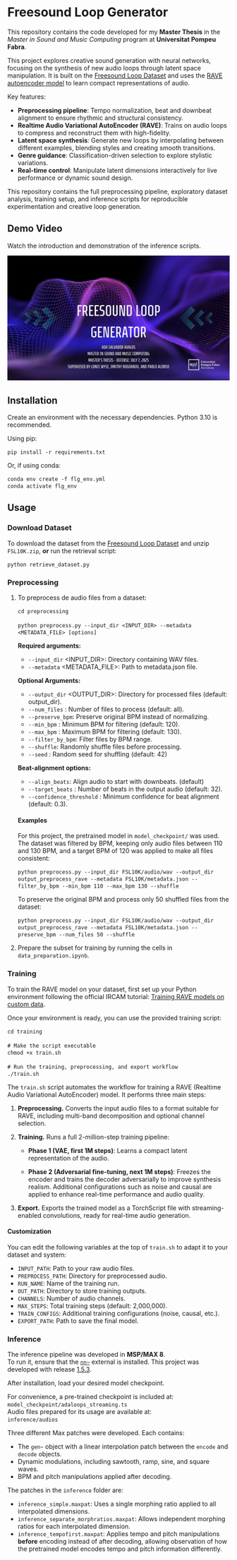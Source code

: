 # Freesound Loop Generator
This repository contains the code developed for my **Master Thesis** in the *Master in Sound and Music Computing* program at **Universitat Pompeu Fabra**.  

This project explores creative sound generation with neural networks, focusing on the synthesis of new audio loops through latent space manipulation. It is built on the [Freesound Loop Dataset](https://zenodo.org/records/3967852) and uses the [RAVE autoencoder model](https://github.com/acids-ircam/RAVE) to learn compact representations of audio.

Key features:
- **Preprocessing pipeline**: Tempo normalization, beat and downbeat alignment to ensure rhythmic and structural consistency.
- **Realtime Audio Variational AutoEncoder (RAVE)**: Trains on audio loops to compress and reconstruct them with high-fidelity.
- **Latent space synthesis**: Generate new loops by interpolating between different examples, blending styles and creating smooth transitions.
- **Genre guidance**: Classification-driven selection to explore stylistic variations.
- **Real-time control**: Manipulate latent dimensions interactively for live performance or dynamic sound design.

This repository contains the full preprocessing pipeline, exploratory dataset analysis, training setup, and inference scripts for reproducible experimentation and creative loop generation. 

## Demo Video
Watch the introduction and demonstration of the inference scripts.

[![Demo Video](assets/Master_Thesis_Presentation_AdaSalvador.jpg)](https://www.youtube.com/watch?v=28W14f0ROkA)


## Installation
Create an environment with the necessary dependencies. Python 3.10 is recommended.

Using pip: 
```
pip install -r requirements.txt
```

Or, if using conda:
```
conda env create -f flg_env.yml
conda activate flg_env
```

## Usage

### Download Dataset 
To download the dataset from the [Freesound Loop Dataset](https://zenodo.org/records/3967852) and unzip `FSL10K.zip`, **or** run the retrieval script:

````
python retrieve_dataset.py
````

### Preprocessing
1. To preprocess de audio files from a dataset:
    ```
    cd preprocessing

    python preprocess.py --input_dir <INPUT_DIR> --metadata <METADATA_FILE> [options]
    ```

    **Required arguments:**
    - `--input_dir` <INPUT_DIR>: Directory containing WAV files.
    - `--metadata` <METADATA_FILE>: Path to metadata.json file.

    **Optional Arguments:**
    - `--output_dir` <OUTPUT_DIR>: Directory for processed files (default: output_dir).
    - `--num_files` <N>: Number of files to process (default: all).
    - `--preserve_bpm`: Preserve original BPM instead of normalizing.
    - `--min_bpm` <FLOAT>: Minimum BPM for filtering (default: 120).
    - `--max_bpm` <FLOAT>: Maximum BPM for filtering (default: 130).
    - `--filter_by_bpm`: Filter files by BPM range.
    - `--shuffle`: Randomly shuffle files before processing.
    - `--seed` <INT>: Random seed for shuffling (default: 42)

    **Beat-alignment options:**
    - `--align_beats`: Align audio to start with downbeats. (default)
    - `--target_beats` <INT>: Number of beats in the output audio (default: 32).
    - `--confidence_threshold` <FLOAT>: Minimum confidence for beat alignment (default: 0.3).

    #### Examples

    For this project, the pretrained model in `model_checkpoint/` was used. The dataset was filtered by BPM, keeping only audio files between 110 and 130 BPM, and a target BPM of 120 was applied to make all files consistent:

    ````
    python preprocess.py --input_dir FSL10K/audio/wav --output_dir output_preprocess_rave --metadata FSL10K/metadata.json --filter_by_bpm --min_bpm 110 --max_bpm 130 --shuffle
    ````

    To preserve the original BPM and process only 50 shuffled files from the dataset:

    ````
    python preprocess.py --input_dir FSL10K/audio/wav --output_dir output_preprocess_rave --metadata FSL10K/metadata.json --preserve_bpm --num_files 50 --shuffle
    ````

2. Prepare the subset for training by running the cells in `data_preparation.ipynb`.


### Training

To train the RAVE model on your dataset, first set up your Python environment following the official IRCAM tutorial: [Training RAVE models on custom data](https://forum.ircam.fr/article/detail/training-rave-models-on-custom-data/).

Once your environment is ready, you can use the provided training script:

```
cd training

# Make the script executable
chmod +x train.sh

# Run the training, preprocessing, and export workflow
./train.sh
```
The `train.sh` script automates the workflow for training a RAVE (Realtime Audio Variational AutoEncoder) model. It performs three main steps:

1. **Preprocessing.**
Converts the input audio files to a format suitable for RAVE, including multi-band decomposition and optional channel selection.

2. **Training.**
Runs a full 2-million-step training pipeline:

    - **Phase 1 (VAE, first 1M steps)**: Learns a compact latent representation of the audio.

    - **Phase 2 (Adversarial fine-tuning, next 1M steps)**: Freezes the encoder and trains the decoder adversarially to improve synthesis realism. Additional configurations such as noise and causal are applied to enhance real-time performance and audio quality.

3. **Export.**
Exports the trained model as a TorchScript file with streaming-enabled convolutions, ready for real-time audio generation.

#### Customization

You can edit the following variables at the top of `train.sh` to adapt it to your dataset and system:
- `INPUT_PATH`: Path to your raw audio files.
- `PREPROCESS_PATH`: Directory for preprocessed audio.
- `RUN_NAME`: Name of the training run.
- `OUT_PATH`: Directory to store training outputs.
- `CHANNELS`: Number of audio channels.
- `MAX_STEPS`: Total training steps (default: 2,000,000).
- `TRAIN_CONFIGS`: Additional training configurations (noise, causal, etc.).
- `EXPORT_PATH`: Path to save the final model.

### Inference

The inference pipeline was developed in **MSP/MAX 8**.  
To run it, ensure that the [`nn~`](https://forum.ircam.fr/projects/detail/nn/) external is installed. This project was developed with release [1.5.3](https://github.com/acids-ircam/nn_tilde/releases/tag/v1.5.3).

After installation, load your desired model checkpoint.

For convenience, a pre-trained checkpoint is included at:  
`model_checkpoint/adaloops_streaming.ts`  
Audio files prepared for its usage are available at:  
`inference/audios`

Three different Max patches were developed. Each contains:  
- The `gen~` object with a linear interpolation patch between the `encode` and `decode` objects.
- Dynamic modulations, including sawtooth, ramp, sine, and square waves.
- BPM and pitch manipulations applied after decoding.

The patches in the `inference` folder are:  
- `inference_simple.maxpat`: Uses a single morphing ratio applied to all interpolated dimensions.  
- `inference_separate_morphratios.maxpat`: Allows independent morphing ratios for each interpolated dimension.  
- `inference_tempofirst.maxpat`: Applies tempo and pitch manipulations **before** encoding instead of after decoding, allowing observation of how the pretrained model encodes tempo and pitch information differently.

